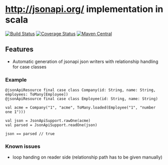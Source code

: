 # http://jsonapi.org/ implementation in scala

[![Build Status](https://travis-ci.org/qvantel/jsonapi-scala.svg?branch=master)](https://travis-ci.org/qvantel/jsonapi-scala)
[![Coverage Status](https://coveralls.io/repos/github/qvantel/jsonapi-scala/badge.svg?branch=master)](https://coveralls.io/github/qvantel/jsonapi-scala?branch=master)
[![Maven Central](https://maven-badges.herokuapp.com/maven-central/com.qvantel/jsonapi-scala-core_2.11/badge.svg)](https://maven-badges.herokuapp.com/maven-central/com.qvantel/jsonapi-scala-core_2.11)

## Features
* Automatic generation of jsonapi json writers with relationship handling for case classes


### Example
```
@jsonApiResource final case class Company(id: String, name: String, employees: ToMany[Employee])
@jsonApiResource final case class Employee(id: String, name: String)

val acme = Company("1", "acme", ToMany.loaded(Employee("1", "number one 1")))

val json = JsonApiSupport.rawOne(acme)
val parsed = JsonApiSupport.readOne(json)

json == parsed // true

```

### Known issues
  * loop handing on reader side (relationship path has to be given manually)

